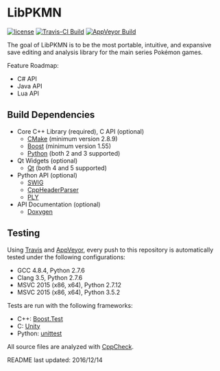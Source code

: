 LibPKMN
===============================================

[![license](https://img.shields.io/badge/license-MIT-blue.svg)](https://github.com/ncorgan/libpkmn/blob/master/LICENSE.txt)
[![Travis-CI Build](https://travis-ci.org/ncorgan/libpkmn.svg)](https://travis-ci.org/ncorgan/libpkmn)
[![AppVeyor Build](https://ci.appveyor.com/api/projects/status/github/ncorgan/libpkmn)](https://ci.appveyor.com/project/ncorgan/libpkmn)

The goal of LibPKMN is to be the most portable, intuitive, and expansive save editing and analysis
library for the main series Pokémon games.

Feature Roadmap:
 * C# API
 * Java API
 * Lua API

Build Dependencies
-------------------------------------
 * Core C++ Library (required), C API (optional)
   * [CMake](https://www.cmake.org) (minimum version 2.8.9)
   * [Boost](https://www.boost.org) (minimum version 1.55)
   * [Python](https://www.python.org) (both 2 and 3 supported)
 * Qt Widgets (optional)
   * [Qt](https://www.qt.io) (both 4 and 5 supported)
 * Python API (optional)
   * [SWIG](http://swig.org/)
   * [CppHeaderParser](https://pypi.python.org/pypi/CppHeaderParser/)
   * [PLY](https://pypi.python.org/pypi/ply)
 * API Documentation (optional)
   * [Doxygen](https://www.stack.nl/~dimitri/doxygen/)

Testing
-------------------------------------

Using [Travis](https://travis-ci.org/ncorgan/libpkmn) and
[AppVeyor](https://ci.appveyor.com/project/ncorgan/libpkmn), every push to this
repository is automatically tested under the following configurations:

 * GCC 4.8.4, Python 2.7.6
 * Clang 3.5, Python 2.7.6
 * MSVC 2015 (x86, x64), Python 2.7.12
 * MSVC 2015 (x86, x64), Python 3.5.2

Tests are run with the following frameworks:
 * C++: [Boost.Test](http://www.boost.org/doc/libs/1_62_0/libs/test/doc/html/index.html)
 * C: [Unity](https://github.com/ThrowTheSwitch/Unity)
 * Python: [unittest](https://docs.python.org/3/library/unittest.html)

All source files are analyzed with [CppCheck](http://cppcheck.sourceforge.net/).

README last updated: 2016/12/14
